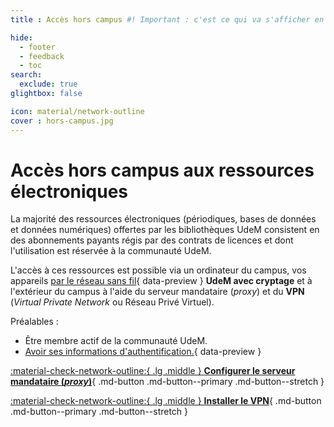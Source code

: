 ```yaml
---
title : Accès hors campus #! Important : c'est ce qui va s'afficher en version mobile, puisque le titre est long et risque de dépasser.

hide:
  - footer
  - feedback
  - toc
search:
  exclude: true
glightbox: false

icon: material/network-outline
cover : hors-campus.jpg
---
```


# Accès hors campus aux ressources électroniques


La majorité des ressources électroniques (périodiques, bases de données et données numériques) offertes par les bibliothèques UdeM consistent en des abonnements payants régis par des contrats de licences et dont l'utilisation est réservée à la communauté UdeM.

L'accès à ces ressources est possible via un ordinateur du campus, vos appareils [par le réseau sans fil](../sans-fil.md){ data-preview }  **UdeM avec cryptage** et à l'extérieur du campus à l'aide du serveur mandataire (*proxy*) et du **VPN** (*Virtual Private Network* ou Réseau Privé Virtuel).

Préalables :

- Être membre actif de la communauté UdeM.
- [Avoir ses informations d'authentification.](../authentification.md){ data-preview }

<div class="grid cards" markdown>

[:material-check-network-outline:{ .lg .middle } **Configurer le serveur mandataire (*proxy*)**](../acces-hors-campus/proxy.md){ .md-button .md-button--primary .md-button--stretch }

[:material-check-network-outline:{ .lg .middle } **Installer le VPN**](../acces-hors-campus/vpn.md){ .md-button .md-button--primary .md-button--stretch }

</div>
